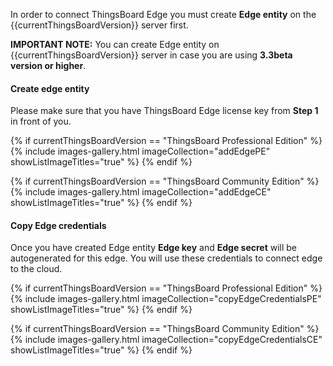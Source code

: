 In order to connect ThingsBoard Edge you must create <strong>Edge entity</strong> on the {{currentThingsBoardVersion}} server first.

**IMPORTANT NOTE:** You can create Edge entity on {{currentThingsBoardVersion}} server in case you are using **3.3beta version or higher**.

#### Create edge entity

Please make sure that you have ThingsBoard Edge license key from **Step 1** in front of you. 

{% if currentThingsBoardVersion == "ThingsBoard Professional Edition" %}
{% include images-gallery.html imageCollection="addEdgePE" showListImageTitles="true" %}
{% endif %}

{% if currentThingsBoardVersion == "ThingsBoard Community Edition" %}
{% include images-gallery.html imageCollection="addEdgeCE" showListImageTitles="true" %}
{% endif %}

#### Copy Edge credentials

Once you have created Edge entity **Edge key** and **Edge secret** will be autogenerated for this edge. You will use these credentials to connect edge to the cloud. 

{% if currentThingsBoardVersion == "ThingsBoard Professional Edition" %}
{% include images-gallery.html imageCollection="copyEdgeCredentialsPE" showListImageTitles="true" %}
{% endif %}

{% if currentThingsBoardVersion == "ThingsBoard Community Edition" %}
{% include images-gallery.html imageCollection="copyEdgeCredentialsCE" showListImageTitles="true" %}
{% endif %}
